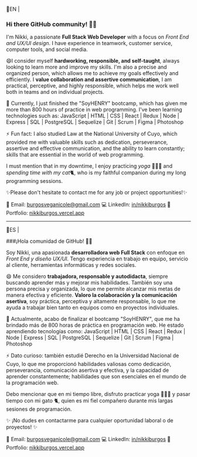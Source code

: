 📌EN |   
### Hi there GitHub community! 👋🏻

I'm Nikki, a passionate  **Full Stack Web Developer** with a focus on *Front End and UX/UI design*. 
I have experience in teamwork, customer service, computer tools, and social media.

😄I consider myself **hardworking, responsible, and self-taught**, always looking to learn more and improve my skills. I'm also a precise and organized person, which allows me to achieve my goals effectively and efficiently. I **value collaboration and assertive communication**, I am practical, perceptive, and highly responsible, which helps me work well both in teams and on individual projects.

🌱 Currently, I just finished the "SoyHENRY" bootcamp, which has given me more than 800 hours of practice in web programming. I've been learning technologies such as:
JavaScript | HTML | CSS | React | Redux | Node | Express | SQL | PostgreSQL | Sequelize | Git | Scrum | Figma | Photoshop 

⚡ Fun fact: I also studied Law at the National University of Cuyo, which provided me with valuable skills such as dedication, perseverance, assertive and effective communication, and the ability to learn constantly; skills that are essential in the world of web programming.

I must mention that in my downtime, I enjoy practicing *yoga* 🧘🏻‍♀️ and *spending time with my cat*🐈, who is my faithful companion during my long programming sessions.


✨Please don't hesitate to contact me for any job or project opportunities!✨

📧 Email: burgosveganicole@gmail.com
💻 LinkedIn: [in/nikkiburgos](https://www.linkedin.com/in/nikkiburgos/)
💼 Portfolio: [nikkiburgos.vercel.app](nikkiburgos.vercel.app/)

---

📌ES |  

###¡Hola comunidad de GitHub! 👋🏻

Soy Nikki, una apasionada **desarrolladora web Full Stack** con enfoque en *Front End y diseño UX/UI*. 
Tengo experiencia en trabajo en equipo, servicio al cliente, herramientas informáticas y redes sociales.

😄 Me considero **trabajadora, responsable y autodidacta**, siempre buscando aprender más y mejorar mis habilidades. 
También soy una persona precisa y organizada, lo que me permite alcanzar mis metas de manera efectiva y eficiente. **Valoro la colaboración y la comunicación asertiva**, soy práctica, perceptiva y altamente responsable, lo que me ayuda a trabajar bien tanto en equipos como en proyectos individuales.

🌱 Actualmente, acabo de finalizar el bootcamp "SoyHENRY", que me ha brindado más de 800 horas de práctica en programación web. He estado aprendiendo tecnologías como:
JavaScript | HTML | CSS | React | Redux | Node | Express | SQL | PostgreSQL | Sequelize | Git | Scrum | Figma | Photoshop

⚡ Dato curioso: también estudié Derecho en la Universidad Nacional de Cuyo, lo que me proporcionó habilidades valiosas como dedicación, perseverancia, comunicación asertiva y efectiva, y la capacidad de aprender constantemente; habilidades que son esenciales en el mundo de la programación web.

Debo mencionar que en mi tiempo libre, disfruto practicar yoga 🧘🏻‍♀️ y pasar tiempo con mi gato 🐈, quien es mi fiel compañero durante mis largas sesiones de programación.

✨ ¡No dudes en contactarme para cualquier oportunidad laboral o de proyectos! ✨

📧 Email: burgosveganicole@gmail.com
💻 LinkedIn: [in/nikkiburgos](https://www.linkedin.com/in/nikkiburgos/)
💼 Portfolio: [nikkiburgos.vercel.app](nikkiburgos.vercel.app/)
